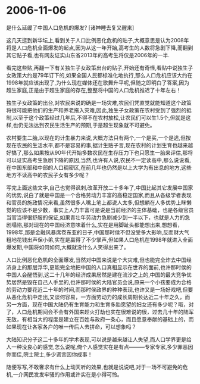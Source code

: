 # 2006-11-06

是什么延缓了中国人口危机的爆发?    [诸神睡去复又醒来] 

这几天逛到新华坛上,看到关于人口比例恶化危机的贴子,大概意思是认为2008年将是人口危机全面爆发的起点,因为从这一年开始,高考生的人数将急剧下降,而翻到其它贴子看,也有网友证实山东省2013年的高考生将仅是2006年的一半. 

看完这些贴,再翻一下有关独生子女政策出台的贴子,开始还有奇怪,看贴中说独生子女政策大约是79年订下的,如果全国人民都标准化地执行,那么人口危机应该大约在1998年就应该出现了,为什么现在媒体还在歌舞升平呢,但随之即明白了答案,因为超生家庭,正是由于超生家庭的存在,整整将中国的人口危机推迟了十年左右！ 

独生子女政策的出台,对农民来说的确是一场灾难,农民们凭直觉就能知道这个政策将很可能把他们的生产和养老拖入灾难,因此,独生子女政策在农村受到了强烈的抵制,以至于这个政策经过几年后,不得不在农村放松,让农民们可以生1.5个,但就是这样,也仍无法达到农民生活生产的预期,于是超生现象就不可避免。 

农村要生二胎,以现在的计生暴力来说,大概方法只有两个,一个是买,一个是逃,但按现在农民的生活水平,都不是容易的事,据计生贴子言,现在农村的计划生育也越来越好搞了,那么如果按从90年代开始多数农民在生存压力下也只愿生一胎来评估,那将可以证实高考生急剧下降的原因,当然,也许有人说,农民不一定读高中,那么说说看,在中国东部和中部的人口稠密区,在前几年也仍然是以上大学为有出息的地方,这些地方不读高中的农民子女有多少呢？ 

写完上面这些文字,自己也觉得讽刺,改革开放二十多年了,中国比起其它发展中国家的优势,说白了就是中国是一个合格劳动力丰富的高稳定国家,而且从各级学者表现和官员的施政情况来看,虽然很多人嘴上笔上都说人太多,但想躺在人多优势上眯懒觉的应该不是少数，事实上人力丰富可是说是当前经济的主体基础，也是各级官员当官当得很舒服的保证,如果青壮年劳动力急剧减少到一半以下，也就是人力的急剧塌陷,那对现在的中国经济意味着什么,实在是用脚趾头都能想出来,想想看，1998年,那是金融风暴席卷东亚的日子,中国那时侯不但没受多大影响,反而财大气粗地花钱出声保小弟,实在是赢得了不少掌声,但如果人口危机在1998年就进入全面爆发期,中国将如何如何,大概就没什么人笑得出来了。 

人口比例恶化危机的全面爆发,当然对中国来说是个大灾难,但也能完全炸去中国经济身上的那层浮华,更能完全地把中国的人口真相显示在世界的面前,也许那时侯的中国人会醒悟到,这二十几年的经济成果居然是建在流沙之上的,中国的最大竞争优势居然是毁在自己人手里的,也许那时侯的大陆官员会说,原来一个小孩要成为合格的劳动力要花近二十年的时间,而那时侯政界的种种表现,也许又是一场好戏吧,但要从恶化危机中走出,又谈何容易，一方面劳动力的成长周期长达近二十年之久，而另一方面，现在中国大陆仍有生育能力和生育多胎愿望的妇女还有多少呢？哦，对了，人口危机期间会不会有外国来趁火打劫也实在很难说的很，过去几十年的陆军无敌，有相当大的程度是建立在百姓与政府一条心，而且愿意奉献的基础上的，而如果现在让各家各户的唯一传后人去拼命，可以想象吗？ 

大陆知识分子这二十多年的学术表现,可以说是越来越让人失望,而人口学界更是给人一种没良心的感觉,怎么说呢,俺个人感觉实在是有点———专家专家,多少罪恶因你而佳,院士院士,多少谎言因你成事！ 

随便写写,不敢奢求有什么上动天听的效果,也就是说说吧,对于一场不可避免的危机,一介网民发发牢骚的作用或许实在是小得可怜。
